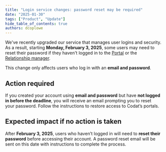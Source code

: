 ```yaml
---
title: "Login service changes: password reset may be required"
date: "2025-01-30"
tags: ["Product", "Update"]
hide_table_of_contents: true
authors: dcoplowe
---
```


We've recently upgraded our service that manages user logins and security. As a result, starting **Monday, February 3, 2025**, some users may need to reset their password if they haven't logged in to the [Portal](https://app.codat.io/) or the [Relationship manager](https://relationships.codat.io/).

<!--truncate-->

This change only affects users who log in with an **email and password**.

## Action required

If you created your account using **email and password** but have **not logged in before the deadline**, you will receive an email prompting you to reset your password.
Follow the instructions to restore access to Codat’s portals.

## Expected impact if no action is taken

After **February 3, 2025**, users who haven’t logged in will need to **reset their password** before accessing their account. A password reset email will be sent on this date with instructions to complete the process.